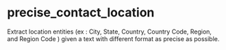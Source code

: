 # precise_contact_location
Extract location entities (ex : City, State, Country, Country Code, Region, and Region Code ) given a text with different format as precise as possible.
